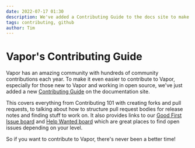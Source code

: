 ```yaml
---
date: 2022-07-17 01:30
description: We've added a Contributing Guide to the docs site to make contributing to Vapor even easier!
tags: contributing, github
author: Tim
---
```

# Vapor's Contributing Guide

Vapor has an amazing community with hundreds of community contributions each year. To make it even easier to contribute to Vapor, especially for those new to Vapor and working in open source, we've just added a new [Contributing Guide](https://docs.vapor.codes/contributing/contributing/) on the documentation site. 

This covers everything from Contributing 101 with creating forks and pull requests, to talking about how to structure pull request bodies for release notes and finding stuff to work on. It also provides links to our [Good First Issue board](https://github.com/orgs/vapor/projects/10) and [Help Wanted board](https://github.com/orgs/vapor/projects/11) which are great places to find open issues depending on your level.

So if you want to contribute to Vapor, there's never been a better time!